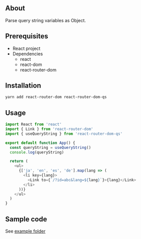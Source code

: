 ## About

Parse query string variables as Object.

## Prerequisites

- React project
- Dependencies
  - react
  - react-dom
  - react-router-dom

## Installation

```sh
yarn add react-router-dom react-router-dom-qs
```

## Usage

```javascript
import React from 'react'
import { Link } from 'react-router-dom'
import { useQueryString } from 'react-router-dom-qs'

export default function App() {
  const queryString = useQueryString()
  console.log(queryString)

  return (
    <ul>
      {['ja', 'en', 'es', 'de'].map(lang => (
        <li key={lang}>
          <Link to={`/?id=abc&lang=${lang}`}>{lang}</Link>
        </li>
      ))}
    </ul>
  )
}
```

## Sample code

See [example folder](https://github.com/tanabee/react-router-dom-qs/tree/master/example)
